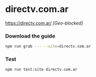 # directv.com.ar

https://directv.com.ar/ _[Geo-blocked]_

### Download the guide

```sh
npm run grab --- --site=directv.com.ar
```

### Test

```sh
npm run test:site directv.com.ar
```
